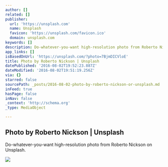 ```yaml
---
author: []
related: []
publisher:
  url: 'https://unsplash.com'
  name: Unsplash
  favicon: 'https://unsplash.com/favicon.ico'
  domain: unsplash.com
keywords: []
description: Do-whatever-you-want high-resolution photo from Roberto Nickson on Unsplash.
app_links: []
isBasedOnUrl: 'https://unsplash.com/?photo=7BjmDICVloE'
title: Photo by Roberto Nickson | Unsplash
datePublished: '2016-08-02T19:52:23.887Z'
dateModified: '2016-08-02T19:51:19.256Z'
via: {}
starred: false
sourcePath: _posts/2016-08-02-photo-by-roberto-nickson-or-unsplash.md
inFeed: true
hasPage: false
inNav: false
_context: 'http://schema.org'
_type: MediaObject

---
```

<article style=""><h1>Photo by Roberto Nickson | Unsplash</h1><p>Do-whatever-you-want high-resolution photo from Roberto Nickson on Unsplash.</p><img src="http://images.unsplash.com/photo-1448518184296-a22facb4446f?ixlib=rb-0.3.5&amp;q=80&amp;fm=jpg&amp;crop=entropy&amp;w=1080&amp;fit=max&amp;s=5628d2e809c6bc15ffaf8d3ee2fd7f6e" /></article>